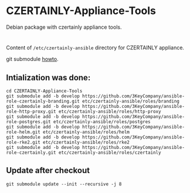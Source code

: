 # CZERTAINLY-Appliance-Tools
Debian package with czertainly appliance tools.

# 
Content of `/etc/czertainly-ansible` directory for CZERTAINLY appliance.

git submodule [howto](https://www.vogella.com/tutorials/GitSubmodules/article.html#delete-a-submodule-from-a-repository).

## Intialization was done:
```
cd CZERTAINLY-Appliance-Tools
git submodule add -b develop https://github.com/3KeyCompany/ansible-role-czertainly-branding.git etc/czertainly-ansible/roles/branding
git submodule add -b develop https://github.com/3KeyCompany/ansible-role-http-proxy.git etc/czertainly-ansible/roles/http-proxy
git submodule add -b develop https://github.com/3KeyCompany/ansible-role-postgres.git etc/czertainly-ansible/roles/postgres
git submodule add -b develop https://github.com/3KeyCompany/ansible-role-helm.git etc/czertainly-ansible/roles/helm
git submodule add -b develop https://github.com/3KeyCompany/ansible-role-rke2.git etc/czertainly-ansible/roles/rke2
git submodule add -b develop https://github.com/3KeyCompany/ansible-role-czertainly.git etc/czertainly-ansible/roles/czertainly
```

## Update after checkout
```
git submodule update --init --recursive -j 8
```
